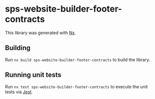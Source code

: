 # sps-website-builder-footer-contracts

This library was generated with [Nx](https://nx.dev).

## Building

Run `nx build sps-website-builder-footer-contracts` to build the library.

## Running unit tests

Run `nx test sps-website-builder-footer-contracts` to execute the unit tests via [Jest](https://jestjs.io).
